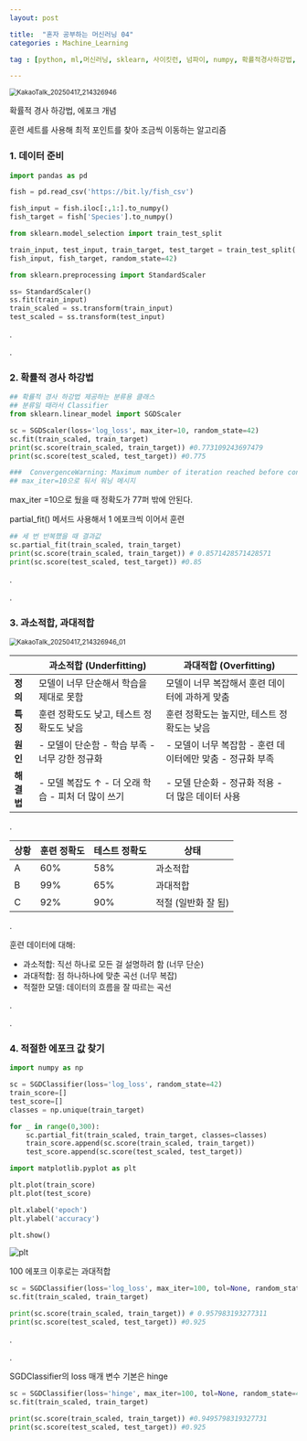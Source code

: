 ```yaml
---
layout: post

title:  "혼자 공부하는 머신러닝 04"
categories : Machine_Learning

tag : [python, ml,머신러닝, sklearn, 사이킷런, 넘파이, numpy, 확률적경사하강법, SGD, 로지스틱손실함수, 과소적합, 과대적합]

---
```


<img src="C:\Users\jeong\Desktop\git\jeong3427.github.io\images\2025-04-17-ml_04\KakaoTalk_20250417_214326946.jpg" alt="KakaoTalk_20250417_214326946" style="zoom:80%;" />

확률적 경사 하강법, 에포크 개념

훈련 세트를 사용해 최적 포인트를 찾아 조금씩 이동하는 알고리즘



### 1. 데이터 준비

```python
import pandas as pd

fish = pd.read_csv('https://bit.ly/fish_csv')

fish_input = fish.iloc[:,1:].to_numpy()
fish_target = fish['Species'].to_numpy()

from sklearn.model_selection import train_test_split

train_input, test_input, train_target, test_target = train_test_split(
fish_input, fish_target, random_state=42)

from sklearn.preprocessing import StandardScaler

ss= StandardScaler()
ss.fit(train_input)
train_scaled = ss.transform(train_input)
test_scaled = ss.transform(test_input)
```

.

.

### 2. 확률적 경사 하강법

```python
## 확률적 경사 하강법 제공하는 분류용 클래스
## 분류일 때라서 Classifier
from sklearn.linear_model import SGDScaler

sc = SGDScaler(loss='log_loss', max_iter=10, random_state=42)
sc.fit(train_scaled, train_target)
print(sc.score(train_scaled, train_target)) #0.773109243697479
print(sc.score(test_scaled, test_target)) #0.775

###  ConvergenceWarning: Maximum number of iteration reached before convergence. Consider increasing max_iter to improve the fit.
## max_iter=10으로 둬서 워닝 메시지
```



max_iter =10으로 뒀을 때 정확도가 77퍼 밖에 안된다.

partial_fit() 메서드 사용해서 1 에포크씩 이어서 훈련

```python
## 세 번 반복했을 때 결과값
sc.partial_fit(train_scaled, train_target)
print(sc.score(train_scaled, train_target)) # 0.8571428571428571
print(sc.score(test_scaled, test_target)) #0.85
```

.

.

### 3. 과소적합, 과대적합

<img src="C:\Users\jeong\Desktop\git\jeong3427.github.io\images\2025-04-17-ml_04\KakaoTalk_20250417_214326946_01.jpg" alt="KakaoTalk_20250417_214326946_01" style="zoom:80%;" />

|            | 과소적합 (Underfitting)                            | 과대적합 (Overfitting)                                    |
| ---------- | -------------------------------------------------- | --------------------------------------------------------- |
| **정의**   | 모델이 너무 단순해서 학습을 제대로 못함            | 모델이 너무 복잡해서 훈련 데이터에 과하게 맞춤            |
| **특징**   | 훈련 정확도도 낮고, 테스트 정확도도 낮음           | 훈련 정확도는 높지만, 테스트 정확도는 낮음                |
| **원인**   | - 모델이 단순함 - 학습 부족 - 너무 강한 정규화     | - 모델이 너무 복잡함 - 훈련 데이터에만 맞춤 - 정규화 부족 |
| **해결법** | - 모델 복잡도 ↑ - 더 오래 학습 - 피처 더 많이 쓰기 | - 모델 단순화 - 정규화 적용 - 더 많은 데이터 사용         |

.

| 상황 | 훈련 정확도 | 테스트 정확도 | 상태                |
| ---- | ----------- | ------------- | ------------------- |
| A    | 60%         | 58%           | 과소적합            |
| B    | 99%         | 65%           | 과대적합            |
| C    | 92%         | 90%           | 적절 (일반화 잘 됨) |

.

훈련 데이터에 대해:

- 과소적합: 직선 하나로 모든 걸 설명하려 함 (너무 단순)
- 과대적합: 점 하나하나에 맞춘 곡선 (너무 복잡)
- 적절한 모델: 데이터의 흐름을 잘 따르는 곡선

.

.

### 4. 적절한 에포크 값 찾기

```python
import numpy as np

sc = SGDClassifier(loss='log_loss', random_state=42)
train_score=[]
test_score=[]
classes = np.unique(train_target)

for _ in range(0,300):
    sc.partial_fit(train_scaled, train_target, classes=classes)
    train_score.append(sc.score(train_scaled, train_target))
    test_score.append(sc.score(test_scaled, test_target))

import matplotlib.pyplot as plt

plt.plot(train_score)
plt.plot(test_score)

plt.xlabel('epoch')
plt.ylabel('accuracy')

plt.show()
```

![plt](C:\Users\jeong\Desktop\git\jeong3427.github.io\images\2025-04-17-ml_04\plt.png)

100 에포크 이후로는 과대적합

```python
sc = SGDClassifier(loss='log_loss', max_iter=100, tol=None, random_state=42)
sc.fit(train_scaled, train_target)

print(sc.score(train_scaled, train_target)) # 0.957983193277311
print(sc.score(test_scaled, test_target)) #0.925
```

.

.

SGDClassifier의 loss 매개 변수 기본은 hinge

```python
sc = SGDClassifier(loss='hinge', max_iter=100, tol=None, random_state=42)
sc.fit(train_scaled, train_target)

print(sc.score(train_scaled, train_target)) #0.9495798319327731
print(sc.score(test_scaled, test_target)) #0.925
```
